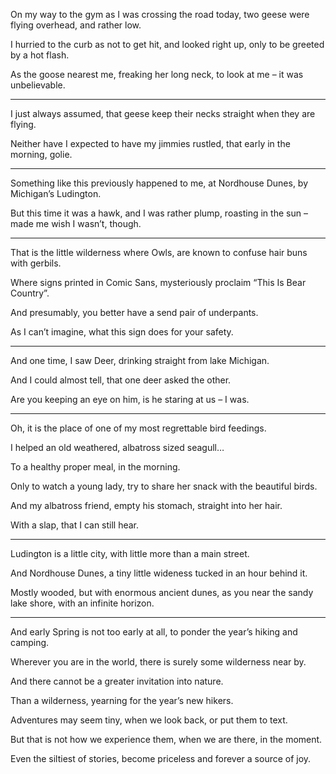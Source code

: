 On my way to the gym as I was crossing the road today,
two geese were flying overhead, and rather low.

I hurried to the curb as not to get hit,
and looked right up, only to be greeted by a hot flash.

As the goose nearest me, freaking her long neck,
to look at me – it was unbelievable.

---

I just always assumed,
that geese keep their necks straight when they are flying.

Neither have I expected to have my jimmies rustled,
that early in the morning, golie.

---

Something like this previously happened to me,
at Nordhouse Dunes, by Michigan’s Ludington.

But this time it was a hawk, and I was rather plump,
roasting in the sun – made me wish I wasn’t, though.

---

That is the little wilderness where Owls,
are known to confuse hair buns with gerbils.

Where signs printed in Comic Sans,
mysteriously proclaim “This Is Bear Country”.

And presumably,
you better have a send pair of underpants.

As I can’t imagine,
what this sign does for your safety.

---

And one time, I saw Deer,
drinking straight from lake Michigan.

And I could almost tell,
that one deer asked the other.

Are you keeping an eye on him,
is he staring at us – I was.

---

Oh, it is the place
of one of my most regrettable bird feedings.

I helped an old weathered,
albatross sized seagull…

To a healthy proper meal,
in the morning.

Only to watch a young lady,
try to share her snack with the beautiful birds.

And my albatross friend, empty his stomach,
straight into her hair.

With a slap,
that I can still hear.

---

Ludington is a little city,
with little more than a main street.

And Nordhouse Dunes,
a tiny little wideness tucked in an hour behind it.

Mostly wooded, but with enormous ancient dunes,
as you near the sandy lake shore, with an infinite horizon.

---

And early Spring is not too early at all,
to ponder the year’s hiking and camping.

Wherever you are in the world,
there is surely some wilderness near by.

And there cannot be
a greater invitation into nature.

Than a wilderness,
yearning for the year’s new hikers.

Adventures may seem tiny,
when we look back, or put them to text.

But that is not how we experience them,
when we are there, in the moment.

Even the siltiest of stories,
become priceless and forever a source of joy.
